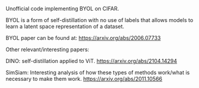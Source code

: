 Unofficial code implementing BYOL on CIFAR.

BYOL is a form of self-distillation with no use of labels that allows models to learn a latent space representation of a dataset.

BYOL paper can be found at: https://arxiv.org/abs/2006.07733

Other relevant/interesting papers:

  DINO: self-distillation applied to ViT.
    https://arxiv.org/abs/2104.14294
    
  SimSiam: Interesting analysis of how these types of methods work/what is necessary to make them work.
    https://arxiv.org/abs/2011.10566
